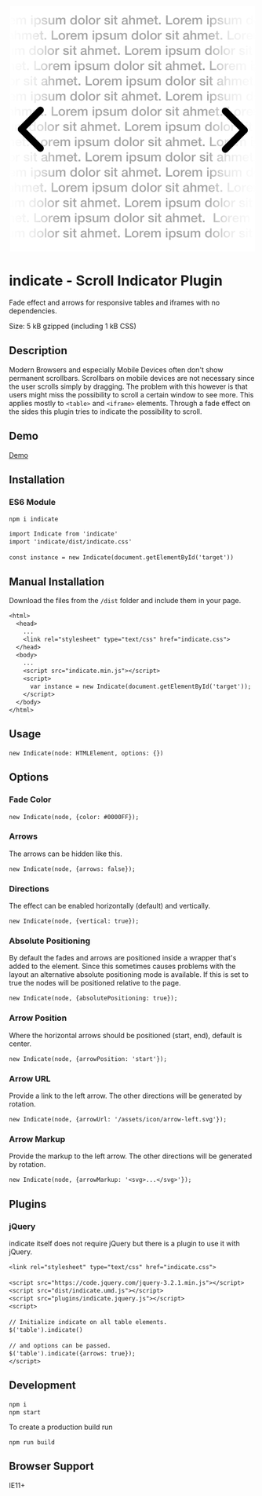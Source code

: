 <p align="center">
  <img src="https://raw.githubusercontent.com/naminho/indicate/master/logo.png?sanitize=true" alt="Indicate Scroll Plugin">
</p>

# indicate - Scroll Indicator Plugin
Fade effect and arrows for responsive tables and iframes with no dependencies.

Size: 5 kB gzipped (including 1 kB CSS)

## Description
Modern Browsers and especially Mobile Devices often don't show permanent scrollbars. Scrollbars on mobile devices are not necessary since the user scrolls simply by dragging. The problem with this however is that users might miss the possibility to scroll a certain window to see more. This applies mostly to `<table>` and `<iframe>` elements.
Through a fade effect on the sides this plugin tries to indicate the possibility to scroll.

## Demo
[Demo](http://naminho.ch/scroll-indicator)

## Installation

### ES6 Module

```
npm i indicate
```

```
import Indicate from 'indicate'
import 'indicate/dist/indicate.css'

const instance = new Indicate(document.getElementById('target'))
```

## Manual Installation

Download the files from the `/dist` folder and include them in your page.

```
<html>
  <head>
    ...
    <link rel="stylesheet" type="text/css" href="indicate.css">
  </head>
  <body>
    ...
    <script src="indicate.min.js"></script>
    <script>
      var instance = new Indicate(document.getElementById('target'));
    </script>
  </body>
</html>
```

## Usage

```
new Indicate(node: HTMLElement, options: {})
```

## Options

### Fade Color

```
new Indicate(node, {color: #0000FF});
```

### Arrows

The arrows can be hidden like this.
```
new Indicate(node, {arrows: false});
```

### Directions

The effect can be enabled horizontally (default) and vertically.

```
new Indicate(node, {vertical: true});
```

### Absolute Positioning

By default the fades and arrows are positioned inside a wrapper that's added
to the element. Since this sometimes causes problems with the layout an
alternative absolute positioning mode is available. If this is set to true
the nodes will be positioned relative to the page.

```
new Indicate(node, {absolutePositioning: true});
```

### Arrow Position

Where the horizontal arrows should be positioned (start, end), default is center.

```
new Indicate(node, {arrowPosition: 'start'});
```

### Arrow URL

Provide a link to the left arrow. The other directions will be generated by rotation.

```
new Indicate(node, {arrowUrl: '/assets/icon/arrow-left.svg'});
```

### Arrow Markup

Provide the markup to the left arrow. The other directions will be generated by rotation.

```
new Indicate(node, {arrowMarkup: '<svg>...</svg>'});
```

## Plugins

### jQuery

indicate itself does not require jQuery but there is a plugin to use it with jQuery.

```
<link rel="stylesheet" type="text/css" href="indicate.css">

<script src="https://code.jquery.com/jquery-3.2.1.min.js"></script>
<script src="dist/indicate.umd.js"></script>
<script src="plugins/indicate.jquery.js"></script>
<script>

// Initialize indicate on all table elements.
$('table').indicate()

// and options can be passed.
$('table').indicate({arrows: true});
</script>
```

## Development

```
npm i
npm start
```

To create a production build run

```
npm run build
```

## Browser Support

IE11+
